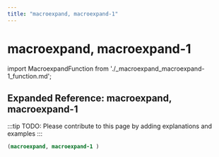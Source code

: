 ```yaml
---
title: "macroexpand, macroexpand-1"
---
```


# macroexpand, macroexpand-1

import MacroexpandFunction from './_macroexpand_macroexpand-1_function.md';

<MacroexpandFunction />

## Expanded Reference: macroexpand, macroexpand-1

:::tip
TODO: Please contribute to this page by adding explanations and examples
:::

```lisp
(macroexpand, macroexpand-1 )
```
